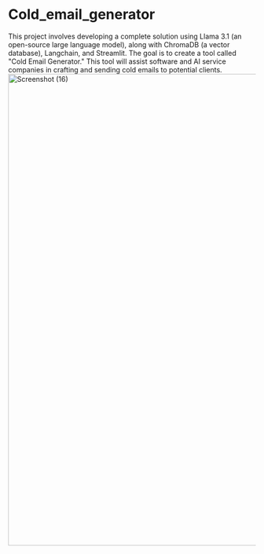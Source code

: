 # Cold_email_generator
This project involves developing a complete solution using Llama 3.1 (an open-source large language model), along with ChromaDB (a vector database), Langchain, and Streamlit. The goal is to create a tool called "Cold Email Generator." This tool will assist software and AI service companies in crafting and sending cold emails to potential clients.
<img width="959" alt="Screenshot (16)" src="https://github.com/user-attachments/assets/3d6506a5-997c-4b60-b7cb-1c1c3c6f0f55">


